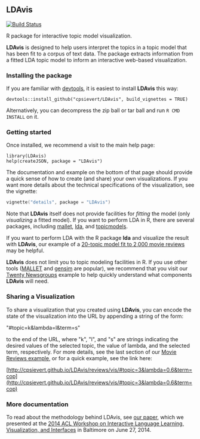 ## LDAvis

[![Build Status](https://travis-ci.org/cpsievert/LDAvis.png)](https://travis-ci.org/cpsievert/LDAvis)

R package for interactive topic model visualization.

**LDAvis** is designed to help users interpret the topics in a topic model that has been fit to a corpus of text data. The package extracts information from a fitted LDA topic model to inform an interactive web-based visualization.

### Installing the package

If you are familiar with [devtools](http://cran.r-project.org/web/packages/devtools/index.html), it is easiest to install **LDAvis** this way:

`devtools::install_github("cpsievert/LDAvis", build_vignettes = TRUE)`

Alternatively, you can decompress the zip ball or tar ball and run `R CMD INSTALL` on it.

### Getting started

Once installed, we recommend a visit to the main help page:

```
library(LDAvis)
help(createJSON, package = "LDAvis")
``` 

The documentation and example on the bottom of that page should provide a quick sense of how to create (and share) your own visualizations. If you want more details about the technical specifications of the visualization, see the vignette:

```s
vignette("details", package = "LDAvis")
```

Note that **LDAvis** itself does not provide facilities for *fitting* the model (only *visualizing* a fitted model). If you want to perform LDA in R, there are several packages, including [mallet](http://cran.r-project.org/web/packages/mallet/index.html), [lda](http://cran.r-project.org/web/packages/lda/index.html), and [topicmodels](http://cran.r-project.org/web/packages/topicmodels/index.html).

If you want to perform LDA with the R package **lda** and visualize the result with **LDAvis**, our example of a [20-topic model fit to 2,000 movie reviews](http://cpsievert.github.io/LDAvis/reviews/reviews.html) may be helpful.

**LDAvis** does not limit you to topic modeling facilities in R. If you use other tools ([MALLET](http://mallet.cs.umass.edu/) and [gensim](https://radimrehurek.com/gensim/) are popular), we recommend that you visit our [Twenty Newsgroups](http://cpsievert.github.io/LDAvis/newsgroup/newsgroup.html) example to help quickly understand what components **LDAvis** will need.

### Sharing a Visualization

To share a visualization that you created using **LDAvis**, you can encode the state of the visualization into the URL by appending a string of the form:

"#topic=k&lambda=l&term=s"

to the end of the URL, where "k", "l", and "s" are strings indicating the desired values of the selected topic, the value of lambda, and the selected term, respectively. For more details, see the last section of our [Movie Reviews example](http://cpsievert.github.io/LDAvis/reviews/reviews.html), or for a quick example, see the link here:

[http://cpsievert.github.io/LDAvis/reviews/vis/#topic=3&lambda=0.6&term=cop](http://cpsievert.github.io/LDAvis/reviews/vis/#topic=3&lambda=0.6&term=cop)

### More documentation

To read about the methodology behind LDAvis, see [our paper](http://nlp.stanford.edu/events/illvi2014/papers/sievert-illvi2014.pdf), which we presented at the [2014 ACL Workshop on Interactive Language Learning, Visualization, and Interfaces](http://nlp.stanford.edu/events/illvi2014/) in Baltimore on June 27, 2014.
